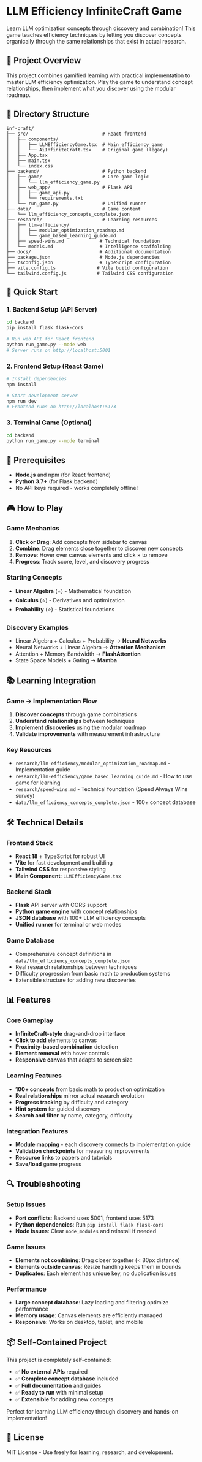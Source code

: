 # LLM Efficiency InfiniteCraft Game

Learn LLM optimization concepts through discovery and combination! This game teaches efficiency techniques by letting you discover concepts organically through the same relationships that exist in actual research.

## 🎯 Project Overview

This project combines gamified learning with practical implementation to master LLM efficiency optimization. Play the game to understand concept relationships, then implement what you discover using the modular roadmap.

## 📁 Directory Structure

```
inf-craft/
├── src/                           # React frontend
│   ├── components/
│   │   ├── LLMEfficiencyGame.tsx  # Main efficiency game
│   │   └── AiInfiniteCraft.tsx    # Original game (legacy)
│   ├── App.tsx
│   ├── main.tsx
│   └── index.css
├── backend/                       # Python backend
│   ├── game/                      # Core game logic
│   │   └── llm_efficiency_game.py
│   ├── web_app/                   # Flask API
│   │   ├── game_api.py
│   │   └── requirements.txt
│   └── run_game.py                # Unified runner
├── data/                          # Game content
│   └── llm_efficiency_concepts_complete.json
├── research/                      # Learning resources
│   ├── llm-efficiency/
│   │   ├── modular_optimization_roadmap.md
│   │   └── game_based_learning_guide.md
│   ├── speed-wins.md             # Technical foundation
│   └── models.md                 # Intelligence scaffolding
├── docs/                         # Additional documentation
├── package.json                  # Node.js dependencies
├── tsconfig.json                 # TypeScript configuration
├── vite.config.ts               # Vite build configuration
└── tailwind.config.js           # Tailwind CSS configuration
```

## 🚀 Quick Start

### 1. Backend Setup (API Server)
```bash
cd backend
pip install flask flask-cors

# Run web API for React frontend
python run_game.py --mode web
# Server runs on http://localhost:5001
```

### 2. Frontend Setup (React Game)
```bash
# Install dependencies
npm install

# Start development server
npm run dev
# Frontend runs on http://localhost:5173
```

### 3. Terminal Game (Optional)
```bash
cd backend
python run_game.py --mode terminal
```

## 🔧 Prerequisites

- **Node.js** and npm (for React frontend)
- **Python 3.7+** (for Flask backend)
- No API keys required - works completely offline!

## 🎮 How to Play

### Game Mechanics
1. **Click or Drag**: Add concepts from sidebar to canvas
2. **Combine**: Drag elements close together to discover new concepts
3. **Remove**: Hover over canvas elements and click × to remove
4. **Progress**: Track score, level, and discovery progress

### Starting Concepts
- **Linear Algebra** (⭐) - Mathematical foundation
- **Calculus** (⭐) - Derivatives and optimization  
- **Probability** (⭐) - Statistical foundations

### Discovery Examples
- Linear Algebra + Calculus + Probability → **Neural Networks**
- Neural Networks + Linear Algebra → **Attention Mechanism**
- Attention + Memory Bandwidth → **FlashAttention**
- State Space Models + Gating → **Mamba**

## 📚 Learning Integration

### Game → Implementation Flow
1. **Discover concepts** through game combinations
2. **Understand relationships** between techniques
3. **Implement discoveries** using the modular roadmap
4. **Validate improvements** with measurement infrastructure

### Key Resources
- `research/llm-efficiency/modular_optimization_roadmap.md` - Implementation guide
- `research/llm-efficiency/game_based_learning_guide.md` - How to use game for learning
- `research/speed-wins.md` - Technical foundation (Speed Always Wins survey)
- `data/llm_efficiency_concepts_complete.json` - 100+ concept database

## 🛠️ Technical Details

### Frontend Stack
- **React 18** + TypeScript for robust UI
- **Vite** for fast development and building
- **Tailwind CSS** for responsive styling
- **Main Component**: `LLMEfficiencyGame.tsx`

### Backend Stack
- **Flask** API server with CORS support
- **Python game engine** with concept relationships
- **JSON database** with 100+ LLM efficiency concepts
- **Unified runner** for terminal or web modes

### Game Database
- Comprehensive concept definitions in `data/llm_efficiency_concepts_complete.json`
- Real research relationships between techniques
- Difficulty progression from basic math to production systems
- Extensible structure for adding new discoveries

## 📊 Features

### Core Gameplay
- **InfiniteCraft-style** drag-and-drop interface
- **Click to add** elements to canvas
- **Proximity-based combination** detection
- **Element removal** with hover controls
- **Responsive canvas** that adapts to screen size

### Learning Features  
- **100+ concepts** from basic math to production optimization
- **Real relationships** mirror actual research evolution
- **Progress tracking** by difficulty and category
- **Hint system** for guided discovery
- **Search and filter** by name, category, difficulty

### Integration Features
- **Module mapping** - each discovery connects to implementation guide
- **Validation checkpoints** for measuring improvements
- **Resource links** to papers and tutorials
- **Save/load** game progress

## 🔍 Troubleshooting

### Setup Issues
- **Port conflicts**: Backend uses 5001, frontend uses 5173
- **Python dependencies**: Run `pip install flask flask-cors`
- **Node issues**: Clear `node_modules` and reinstall if needed

### Game Issues
- **Elements not combining**: Drag closer together (< 80px distance)
- **Elements outside canvas**: Resize handling keeps them in bounds
- **Duplicates**: Each element has unique key, no duplication issues

### Performance
- **Large concept database**: Lazy loading and filtering optimize performance
- **Memory usage**: Canvas elements are efficiently managed
- **Responsive**: Works on desktop, tablet, and mobile

## 📦 Self-Contained Project

This project is completely self-contained:
- ✅ **No external APIs** required
- ✅ **Complete concept database** included
- ✅ **Full documentation** and guides
- ✅ **Ready to run** with minimal setup
- ✅ **Extensible** for adding new concepts

Perfect for learning LLM efficiency through discovery and hands-on implementation!

## 📄 License

MIT License - Use freely for learning, research, and development.
